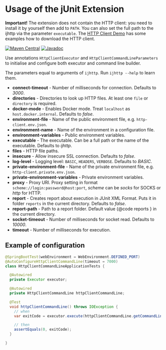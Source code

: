 # Usage of the jUnit Extension

**Important!** The extension does not contain the HTTP client: you need to install it by yourself
then add to `PATH`. You can also set the full path to the ijhttp via the parameter `executable`.
The [HTTP Client Demo][demo] has some examples how to download the HTTP client.

[![Maven Central](https://img.shields.io/maven-central/v/uk.bot-by.ijhttp-tools/ijhttp-junit-extension)](https://search.maven.org/artifact/uk.bot-by.ijhttp-tools/ijhttp-junit-extension)
[![Javadoc](https://javadoc.io/badge2/uk.bot-by.ijhttp-tools/ijhttp-junit-extension/javadoc.svg)](https://javadoc.io/doc/uk.bot-by.ijhttp-tools/ijhttp-junit-extension)

Use annotations `HttpClientExecutor` and `HttpClientCommandLineParameters` to initialise and
configure both executor and command line builder.

The parameters equal to arguments of `ijhttp`. Run `ijhttp --help` to learn them.

- **connect-timeout** - Number of milliseconds for connection. Defaults to _3000_.
- **directories** - Directories to look up HTTP files. At least one `file` or `directory` is required.
- **docker-mode** - Enables Docker mode. Treat `localhost` as `host.docker.internal`. Defaults to _false_.
- **environment-file** - Name of the public environment file, e.g. `http-client.env.json`.
- **environment-name** - Name of the environment in a configuration file.
- **environment-variables** - Public environment variables.
- **executable** - The executable. Can be a full path or the name of the executable. Defaults to _ijhttp_.
- **files** - HTTP file paths.
- **insecure** - Allow insecure SSL connection. Defaults to _false_.
- **log-level** - Logging level: `BASIC`, `HEADERS`, `VERBOSE`. Defaults to _BASIC_.
- **private-environment-file** - Name of the private environment file,
  e.g. `http-client.private.env.json`.
- **private-environment-variables** - Private environment variables.
- **proxy** - Proxy URI. Proxy setting in format `scheme://login:password@host:port`,
  _scheme_ can be _socks_ for SOCKS or _http_ for HTTP.
- **report** - Creates report about execution in JUnit XML Format. Puts it in folder `reports`
  in the current directory. Defaults to _false_.
- **report-path** - Path to a report folder. Default value {@code reports } in the current directory.
- **socket-timeout** - Number of milliseconds for socket read. Defaults to _10000_.
- **timeout** - Number of milliseconds for execution.

## Example of configuration

```java
@SpringBootTest(webEnvironment = WebEnvironment.DEFINED_PORT)
@AutoConfigureHttpClientCommandLine(timeout = 7000)
class HttpClientCommandLineApplicationTests {

  @Autowired
  private Executor executor;

  @Autowired
  private HttpClientCommandLine httpClientCommandLine;

  @Test
  void httpClientCommandLine() throws IOException {
    // when
    var exitCode = executor.execute(httpClientCommandLine.getCommandLine());

    // then
    assertEquals(0, exitCode);
  }

}
```

[demo]: https://gitlab.com/vitalijr2/ijhttp-demo